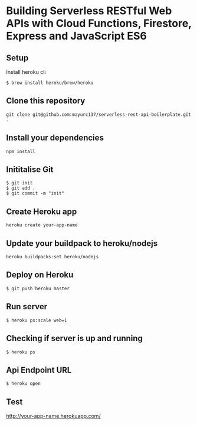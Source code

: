 # Building Serverless RESTful Web APIs with Cloud Functions, Firestore, Express and JavaScript ES6

## Setup 
Install heroku cli

```
$ brew install heroku/brew/heroku
```

## Clone this repository

```
git clone git@github.com:mayurc137/serverless-rest-api-boilerplate.git .
```

## Install your dependencies 

```
npm install 
```

## Inititalise Git

```
$ git init
$ git add .
$ git commit -m "init"
```
 
## Create Heroku app

```
heroku create your-app-name
```

## Update your buildpack to heroku/nodejs
```
heroku buildpacks:set heroku/nodejs
```

## Deploy on Heroku

```
$ git push heroku master
```

## Run server

```
$ heroku ps:scale web=1
```

## Checking if server is up and running

```
$ heroku ps
```

## Api Endpoint URL
```
$ heroku open
```

## Test
http://your-app-name.herokuapp.com/


